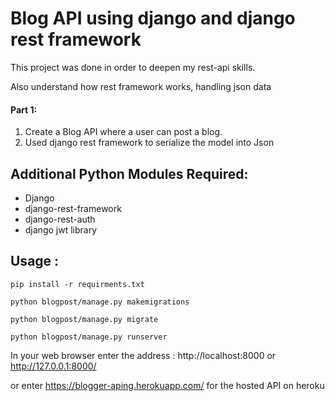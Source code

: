 # Blog API using django and django rest framework 



This project was done in order to deepen my rest-api skills.

Also understand how rest framework works, handling json data
<h4>Part 1:</h4>
<ol>
    <li>Create a Blog API where a user can post a blog.</li>
    <li>Used django rest framework to serialize the model into Json</li>
    
</ol>



    

    
<h2>Additional Python Modules Required:</h2>
<ul>
    <li>Django</li>
    <li>django-rest-framework</li>
    <li>django-rest-auth</li>
    <li>django jwt library</li>
    
</ul>
  


<h2>Usage :</h2>

    pip install -r requirments.txt
    
    python blogpost/manage.py makemigrations

    python blogpost/manage.py migrate

    python blogpost/manage.py runserver
    
   In your web browser enter the address : http://localhost:8000 or http://127.0.0.1:8000/
   
   
   or enter https://blogger-aping.herokuapp.com/ for the hosted API on heroku
